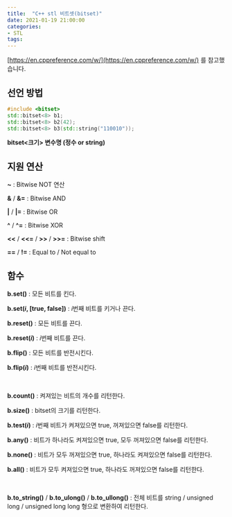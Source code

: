 ```yaml
---
title:  "C++ stl 비트셋(bitset)"
date: 2021-01-19 21:00:00
categories: 
- STL
tags:
---
```




[https://en.cppreference.com/w/](https://en.cppreference.com/w/) 를 참고했습니다.



## 선언 방법

```c++
#include <bitset> 
std::bitset<8> b1;
std::bitset<8> b2(42);
std::bitset<8> b3(std::string("110010"));
```

**bitset\<크기\> 변수명 (정수 or string)**



## 지원 연산

**~** : Bitwise NOT 연산

**&** / **&=** : Bitwise AND

**\|** / **\|=** : Bitwise OR

**^** / **^=** : Bitwise XOR

**\<<** / **\<<=** / **\>>** / **\>>=** : Bitwise shift

**==** / **!=** : Equal to / Not equal to



## 함수

**b.set()** : 모든 비트를 킨다.

**b.set($i$, [true, false])** : $i$번째 비트를 키거나 끈다.

**b.reset()** : 모든 비트를 끈다.

**b.reset($i$)** : $i$번째 비트를 끈다.

**b.flip()** : 모든 비트를 반전시킨다.

**b.flip($i$)** : $i$번째 비트를 반전시킨다.

<br/>

**b.count()** : 켜져있는 비트의 개수를 리턴한다.

**b.size()** : bitset의 크기를 리턴한다.

**b.test($i$)** : $i$번째 비트가 켜져있으면 true, 꺼져있으면 false를 리턴한다.

**b.any()**  : 비트가 하나라도 켜져있으면 true, 모두 꺼져있으면 false를 리턴한다.

**b.none()** : 비트가 모두 꺼져있으면 true, 하나라도 켜져있으면 false를 리턴한다.

**b.all()** : 비트가 모두 켜져있으면 true, 하나라도 꺼져있으면 false를 리턴한다.

<br/>

**b.to_string()** / **b.to_ulong()** / **b.to_ullong()** : 전체 비트를 string / unsigned long / unsigned long long 형으로 변환하여 리턴한다.
